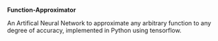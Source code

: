 **Function-Approximator**

An Artifical Neural Network to approximate any arbitrary function to any degree of accuracy, implemented in Python using tensorflow.


